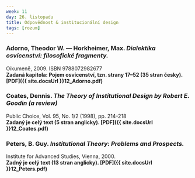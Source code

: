 ```yaml
---
week: 11
day: 26. listopadu
title: Odpovědnost & institucionální design
tags: [rozum]
---
```

### Adorno, Theodor W. — Horkheimer, Max. _Dialektika osvícenství: filosofické fragmenty._

Oikumenē, 2009\. ISBN 9788072982677  
**Zadaná kapitola: Pojem osvícenství, tzn. strany 17–52 (35 stran česky). [PDF]({{ site.docsUrl }}12_Adorno.pdf)**


### Coates, Dennis. _The Theory of Institutional Design by Robert E. Goodin (a review)_

Public Choice, Vol. 95, No. 1/2 (1998), pp. 214-218  
**Zadaný je celý text (5 stran anglicky). [PDF]({{ site.docsUrl }}12_Coates.pdf)**


### Peters, B. Guy. _Institutional Theory: Problems and Prospects._

Institute for Advanced Studies, Vienna, 2000.  
**Zadný je celý text (13 stran anglicky). [PDF]({{ site.docsUrl }}12_Peters.pdf)**
